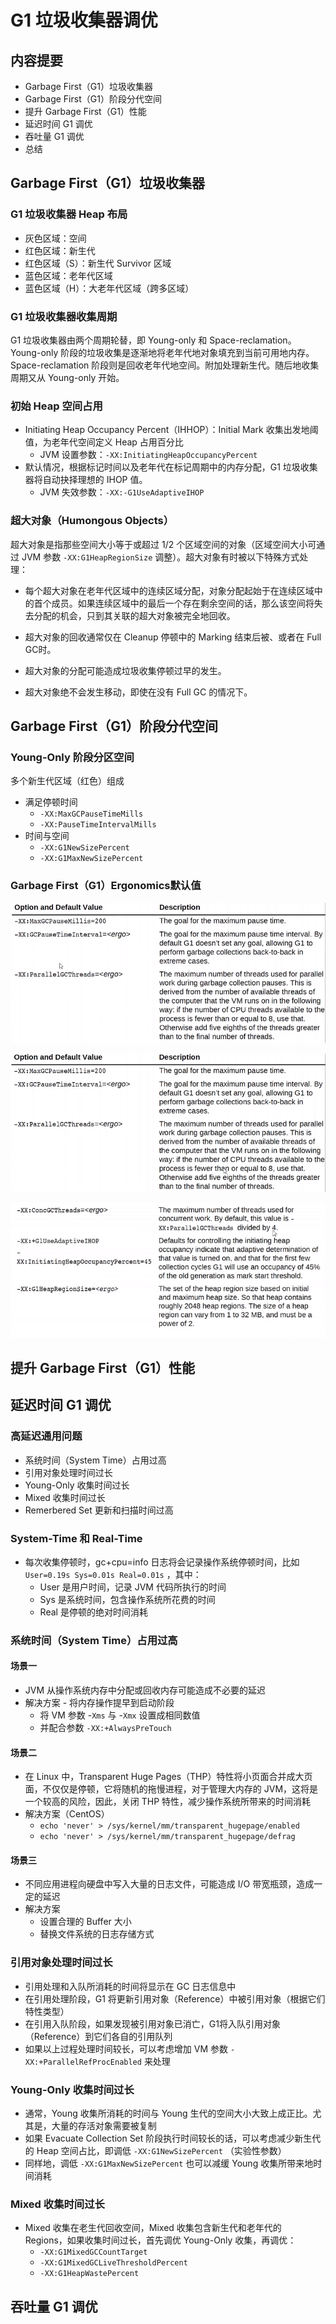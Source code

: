 # G1 垃圾收集器调优

## 内容提要

* Garbage First（G1）垃圾收集器
* Garbage First（G1）阶段分代空间
* 提升 Garbage First（G1）性能
* 延迟时间 G1 调优
* 吞吐量 G1 调优
* 总结



## Garbage First（G1）垃圾收集器

### G1 垃圾收集器 Heap 布局

* 灰色区域：空间
* 红色区域：新生代
* 红色区域（S）：新生代 Survivor 区域
* 蓝色区域：老年代区域
* 蓝色区域（H）：大老年代区域（跨多区域）

### G1 垃圾收集器收集周期

G1 垃圾收集器由两个周期轮替，即 Young-only 和 Space-reclamation。Young-only 阶段的垃圾收集是逐渐地将老年代地对象填充到当前可用地内存。Space-reclamation 阶段则是回收老年代地空间。附加处理新生代。随后地收集周期又从 Young-only 开始。

### 初始 Heap 空间占用

* Initiating Heap Occupancy Percent（IHHOP）：Initial Mark 收集出发地阈值，为老年代空间定义 Heap 占用百分比
  * JVM 设置参数：`-XX:InitiatingHeapOccupancyPercent` 
* 默认情况，根据标记时间以及老年代在标记周期中的内存分配，G1 垃圾收集器将自动抉择理想的 IHOP 值。
  * JVM 失效参数：`-XX:-G1UseAdaptiveIHOP` 

### 超大对象（Humongous Objects）

超大对象是指那些空间大小等于或超过 1/2 个区域空间的对象（区域空间大小可通过 JVM 参数 `-XX:G1HeapRegionSize` 调整）。超大对象有时被以下特殊方式处理：

* 每个超大对象在老年代区域中的连续区域分配，对象分配起始于在连续区域中的首个成员。如果连续区域中的最后一个存在剩余空间的话，那么该空间将失去分配的机会，只到其关联的超大对象被完全地回收。
* 超大对象的回收通常仅在 Cleanup 停顿中的 Marking 结束后被、或者在 Full GC时。

* 超大对象的分配可能造成垃圾收集停顿过早的发生。
* 超大对象绝不会发生移动，即使在没有 Full GC 的情况下。



## Garbage First（G1）阶段分代空间

### Young-Only 阶段分区空间

多个新生代区域（红色）组成

* 满足停顿时间
  * `-XX:MaxGCPauseTimeMills`
  * `-XX:PauseTimeIntervalMills` 
* 时间与空间
  * `-XX:G1NewSizePercent`
  * `-XX:G1MaxNewSizePercent`

### Garbage First（G1）Ergonomics默认值

![](https://raw.githubusercontent.com/jinminer/docs/master/java-base/deep-in-java/stage-6-java-garbage-collection-tuning/part-2-cenozoic-garbage-collector-tuning/0.0-g1-ergonomics.png)

![](https://raw.githubusercontent.com/jinminer/docs/master/java-base/deep-in-java/stage-6-java-garbage-collection-tuning/part-2-cenozoic-garbage-collector-tuning/1.0-g1-ergonomics.png)

![](https://raw.githubusercontent.com/jinminer/docs/master/java-base/deep-in-java/stage-6-java-garbage-collection-tuning/part-2-cenozoic-garbage-collector-tuning/1.1-g1-ergonomics.png)



## 提升 Garbage First（G1）性能



## 延迟时间 G1 调优

### 高延迟通用问题

* 系统时间（System Time）占用过高
* 引用对象处理时间过长
* Young-Only 收集时间过长
* Mixed 收集时间过长
* Remerbered Set 更新和扫描时间过高

### System-Time 和 Real-Time

* 每次收集停顿时，gc+cpu=info 日志将会记录操作系统停顿时间，比如 `User=0.19s Sys=0.01s Real=0.01s` ，其中：
  * User 是用户时间，记录 JVM 代码所执行的时间
  * Sys 是系统时间，包含操作系统所花费的时间
  * Real 是停顿的绝对时间消耗

### 系统时间（System Time）占用过高

#### 场景一

* JVM 从操作系统内存中分配或回收内存可能造成不必要的延迟
* 解决方案 - 将内存操作提早到启动阶段
  * 将 VM 参数 -`Xms` 与 -`Xmx` 设置成相同数值
  * 并配合参数 `-XX:+AlwaysPreTouch` 

#### 场景二

* 在 Linux 中，Transparent Huge Pages（THP）特性将小页面合并成大页面，不仅仅是停顿，它将随机的拖慢进程，对于管理大内存的 JVM，这将是一个较高的风险，因此，关闭 THP 特性，减少操作系统所带来的时间消耗
* 解决方案（CentOS）
  * `echo 'never' > /sys/kernel/mm/transparent_hugepage/enabled` 
  * `echo 'never' > /sys/kernel/mm/transparent_hugepage/defrag` 

#### 场景三

* 不同应用进程向硬盘中写入大量的日志文件，可能造成 I/O 带宽瓶颈，造成一定的延迟
* 解决方案
  * 设置合理的 Buffer 大小
  * 替换文件系统的日志存储方式

### 引用对象处理时间过长

* 引用处理和入队所消耗的时间将显示在 GC 日志信息中
* 在引用处理阶段，G1 将更新引用对象（Reference）中被引用对象（根据它们特性类型）
* 在引用入队阶段，如果发现被引用对象已消亡，G1将入队引用对象（Reference）到它们各自的引用队列
* 如果以上过程处理时间较长，可以考虑增加 VM 参数 `-XX:+ParallelRefProcEnabled` 来处理

### Young-Only 收集时间过长

* 通常，Young 收集所消耗的时间与 Young 生代的空间大小大致上成正比。尤其是，大量的存活对象需要被复制
* 如果 Evacuate Collection Set 阶段执行时间较长的话，可以考虑减少新生代的 Heap 空间占比，即调低 `-XX:G1NewSizePercent` （实验性参数）
* 同样地，调低 `-XX:G1MaxNewSizePercent` 也可以减缓 Young 收集所带来地时间消耗

### Mixed 收集时间过长

* Mixed 收集在老生代回收空间，Mixed 收集包含新生代和老年代的 Regions，如果收集时间过长，首先调优 Young-Only 收集，再调优：
  * `-XX:G1MixedGCCountTarget` 
  * `-XX:G1MixedGCLiveThresholdPercent` 
  * `-XX:G1HeapWastePercent` 



## 吞吐量 G1 调优







































































